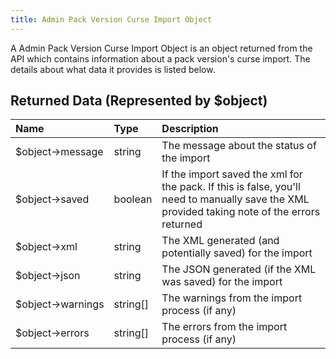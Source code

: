```yaml
---
title: Admin Pack Version Curse Import Object
---
```


A Admin Pack Version Curse Import Object is an object returned from the API which contains information about a pack
version's curse import. The details about what data it provides is listed below.

## Returned Data (Represented by $object)

| Name             | Type     | Description                                                                                                                                  |
| :--------------- | :------- | :------------------------------------------------------------------------------------------------------------------------------------------- |
| $object→message  | string   | The message about the status of the import                                                                                                   |
| $object→saved    | boolean  | If the import saved the xml for the pack. If this is false, you'll need to manually save the XML provided taking note of the errors returned |
| $object→xml      | string   | The XML generated (and potentially saved) for the import                                                                                     |
| $object→json     | string   | The JSON generated (if the XML was saved) for the import                                                                                     |
| $object→warnings | string[] | The warnings from the import process (if any)                                                                                                |
| $object→errors   | string[] | The errors from the import process (if any)                                                                                                  |
